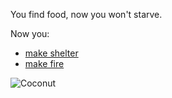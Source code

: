 You find food, now you won't starve.   


Now you:
- [make shelter](../situations/makeshelter2.md)
- [make fire](../Endings/bad-ending/firekillsyou.md)

![Coconut](https://img.rawpixel.com/s3fs-private/rawpixel_images/website_content/upwk61884585-wikimedia-image.jpg?w=1300&dpr=1&fit=default&crop=default&q=80&vib=3&con=3&usm=15&bg=F4F4F3&auto=format&ixlib=js-2.2.1&s=1c8a70436b7617c024ac29e9fdf0879a)